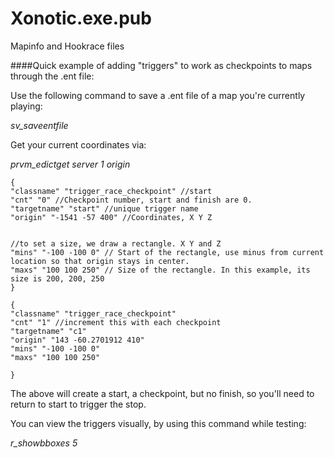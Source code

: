 # Xonotic.exe.pub
Mapinfo and Hookrace files


####Quick example of adding "triggers" to work as checkpoints to maps through the .ent file:

Use the following command to save a .ent file of a map you're currently playing:

  *sv_saveentfile*

Get your current coordinates via:

  *prvm_edictget server 1 origin*

```
{
"classname" "trigger_race_checkpoint" //start
"cnt" "0" //Checkpoint number, start and finish are 0.
"targetname" "start" //unique trigger name
"origin" "-1541 -57 400" //Coordinates, X Y Z


//to set a size, we draw a rectangle. X Y and Z
"mins" "-100 -100 0" // Start of the rectangle, use minus from current location so that origin stays in center.
"maxs" "100 100 250" // Size of the rectangle. In this example, its size is 200, 200, 250
}

{
"classname" "trigger_race_checkpoint"
"cnt" "1" //increment this with each checkpoint
"targetname" "c1"
"origin" "143 -60.2701912 410"
"mins" "-100 -100 0"
"maxs" "100 100 250"

}
```

The above will create a start, a checkpoint, but no finish, so you'll need to return to start to trigger the stop.

You can view the triggers visually, by using this command while testing:

*r_showbboxes 5*

